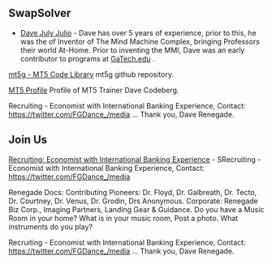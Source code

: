## SwapSolver 
- [Dave July Julio]( https://mobile.twitter.com/DJJ_5K) - Dave has over 5 years of experience, prior to this, he was the of Inventor of The Mind Machine Complex, bringing Professors their world At-Home. Prior to inventing the MMI, Dave was an early contributor to programs at [GaTech.edu]( https://cyber.gatech.edu/)  . 

[mt5g - MT5 Code Library](https://github.com/mt5g/public) mt5g github repository.

[MT5 Profile](https://mastodon.online/web/statuses/104551921934380849) Profile of MT5 Trainer Dave Codeberg.

Recruiting - Economist with International Banking Experience, Contact: https://twitter.com/FGDance_/media  ... Thank you, Dave Renegade.                                       

## Join Us
[Recruiting: Economist with International Banking Experience](https://twitter.com/FGDance_/media) - SRecruiting - Economist with International Banking Experience, Contact: https://twitter.com/FGDance_/media



Renegade Docs:
Contributing Pioneers: Dr. Floyd,  Dr. Galbreath, Dr. Tecto, Dr. Courtney, Dr. Venus, Dr. Grodin, Drs Anonymous.
Corporate: Renegade Biz Corp., Imaging Partners, Landing Gear & Guidance.
Do you have a Music Room in your home? 
What is in your music room, Post a photo.
What instruments do you play?

Recruiting - Economist with International Banking Experience, Contact: https://twitter.com/FGDance_/media  ... Thank you, Dave Renegade.                                       


